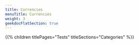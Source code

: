 ```yaml
---
title: Currencies
menuTitle: Currencies
weight: 3 
geekdocFlatSection: true
---
```


{{% children titlePages="Tests" titleSections="Categories" %}}
